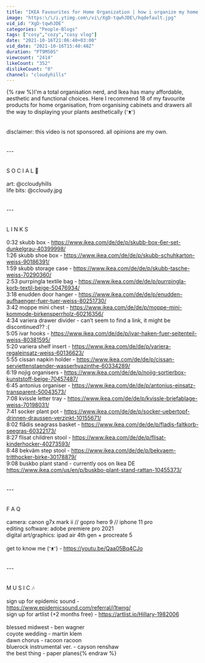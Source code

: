 ```yaml
---
title: "IKEA Favourites for Home Organization | how i organize my home 2021"
image: "https:\/\/i.ytimg.com\/vi\/XgD-tqwhJDE\/hqdefault.jpg"
vid_id: "XgD-tqwhJDE"
categories: "People-Blogs"
tags: ["cosy","cozy","cosy vlog"]
date: "2021-10-16T21:06:40+03:00"
vid_date: "2021-10-16T15:40:48Z"
duration: "PT9M50S"
viewcount: "2414"
likeCount: "352"
dislikeCount: "0"
channel: "cloudyhills"
---
```

{% raw %}I'm a total organisation nerd, and Ikea has many affordable, aesthetic and functional choices. Here I recommend 18 of my favourite products for home organisation, from organising cabinets and drawers all the way to displaying your plants aesthetically (ᵔᴥᵔ)<br /><br /><br />disclaimer: this video is not sponsored. all opinions are my own.<br /><br /><br />---<br /><br /><br />S  O  C  I  A  L  🌱<br /><br />art: @ccloudyhills<br />life bits: @ccloudy.jpg<br /><br /><br />---<br /><br /><br />L  I  N  K  S<br /><br />0:32 skubb box - <a rel="nofollow" target="blank" href="https://www.ikea.com/de/de/p/skubb-box-6er-set-dunkelgrau-40399998/">https://www.ikea.com/de/de/p/skubb-box-6er-set-dunkelgrau-40399998/</a><br />1:26 skubb shoe box - <a rel="nofollow" target="blank" href="https://www.ikea.com/de/de/p/skubb-schuhkarton-weiss-90186391/">https://www.ikea.com/de/de/p/skubb-schuhkarton-weiss-90186391/</a><br />1:59 skubb storage case - <a rel="nofollow" target="blank" href="https://www.ikea.com/de/de/p/skubb-tasche-weiss-70290360/">https://www.ikea.com/de/de/p/skubb-tasche-weiss-70290360/</a><br />2:53 purrpingla textile bag - <a rel="nofollow" target="blank" href="https://www.ikea.com/de/de/p/purrpingla-korb-textil-beige-50476934/">https://www.ikea.com/de/de/p/purrpingla-korb-textil-beige-50476934/</a><br />3:18 enudden door hanger - <a rel="nofollow" target="blank" href="https://www.ikea.com/de/de/p/enudden-aufhaenger-fuer-tuer-weiss-80251730/">https://www.ikea.com/de/de/p/enudden-aufhaenger-fuer-tuer-weiss-80251730/</a><br />3:42 moppe mini chest - <a rel="nofollow" target="blank" href="https://www.ikea.com/de/de/p/moppe-mini-kommode-birkensperrholz-60216356/">https://www.ikea.com/de/de/p/moppe-mini-kommode-birkensperrholz-60216356/</a> <br />4:34 variera drawer divider - can’t seem to find a link, it might be discontinued?? :(<br />5:05 ivar hooks - <a rel="nofollow" target="blank" href="https://www.ikea.com/de/de/p/ivar-haken-fuer-seitenteil-weiss-80381595/">https://www.ikea.com/de/de/p/ivar-haken-fuer-seitenteil-weiss-80381595/</a> <br />5:20 variera shelf insert - <a rel="nofollow" target="blank" href="https://www.ikea.com/de/de/p/variera-regaleinsatz-weiss-60136623/">https://www.ikea.com/de/de/p/variera-regaleinsatz-weiss-60136623/</a> <br />5:55 cissan napkin holder - <a rel="nofollow" target="blank" href="https://www.ikea.com/de/de/p/cissan-serviettenstaender-wasserhyazinthe-60334289/">https://www.ikea.com/de/de/p/cissan-serviettenstaender-wasserhyazinthe-60334289/</a> <br />6:19 nojig organisers - <a rel="nofollow" target="blank" href="https://www.ikea.com/de/de/p/nojig-sortierbox-kunststoff-beige-70457487/">https://www.ikea.com/de/de/p/nojig-sortierbox-kunststoff-beige-70457487/</a> <br />6:45 antonius organiser - <a rel="nofollow" target="blank" href="https://www.ikea.com/de/de/p/antonius-einsatz-transparent-50043573/">https://www.ikea.com/de/de/p/antonius-einsatz-transparent-50043573/</a> <br />7:08 kvissle letter tray - <a rel="nofollow" target="blank" href="https://www.ikea.com/de/de/p/kvissle-briefablage-weiss-70198031/">https://www.ikea.com/de/de/p/kvissle-briefablage-weiss-70198031/</a> <br />7:41 socker plant pot - <a rel="nofollow" target="blank" href="https://www.ikea.com/de/de/p/socker-uebertopf-drinnen-draussen-verzinkt-10155671/">https://www.ikea.com/de/de/p/socker-uebertopf-drinnen-draussen-verzinkt-10155671/</a> <br />8:02 flådis seagrass basket - <a rel="nofollow" target="blank" href="https://www.ikea.com/de/de/p/fladis-faltkorb-seegras-60322173/">https://www.ikea.com/de/de/p/fladis-faltkorb-seegras-60322173/</a> <br />8:27 flisat children stool - <a rel="nofollow" target="blank" href="https://www.ikea.com/de/de/p/flisat-kinderhocker-40273593/">https://www.ikea.com/de/de/p/flisat-kinderhocker-40273593/</a> <br />8:48 bekväm step stool - <a rel="nofollow" target="blank" href="https://www.ikea.com/de/de/p/bekvaem-tritthocker-birke-30178879/">https://www.ikea.com/de/de/p/bekvaem-tritthocker-birke-30178879/</a> <br />9:08 buskbo plant stand - currently oos on Ikea DE <a rel="nofollow" target="blank" href="https://www.ikea.com/us/en/p/buskbo-plant-stand-rattan-10455373/">https://www.ikea.com/us/en/p/buskbo-plant-stand-rattan-10455373/</a> <br /><br /><br />---<br /><br /><br />F  A  Q  <br /><br />camera: canon g7x mark ii // gopro hero 9 // iphone 11 pro<br />editing software: adobe premiere pro 2021<br />digital art/graphics: ipad air 4th gen + procreate 5<br /><br />get to know me (ᵔᴥᵔ) - <a rel="nofollow" target="blank" href="https://youtu.be/Qaa05Bq4CJo">https://youtu.be/Qaa05Bq4CJo</a><br /><br /><br />---<br /><br /><br />M  U  S  I  C  🎶<br /><br />sign up for epidemic sound - <a rel="nofollow" target="blank" href="https://www.epidemicsound.com/referral/i1twng/">https://www.epidemicsound.com/referral/i1twng/</a><br />sign up for artlist (+2 months free) - <a rel="nofollow" target="blank" href="https://artlist.io/Hillary-1982006">https://artlist.io/Hillary-1982006</a><br /><br />blessed midwest - ben wagner<br />coyote wedding - martin klem<br />dawn chorus - racoon racoon<br />bluerock instrumental ver. - cayson renshaw<br />the best thing - paper planes{% endraw %}
